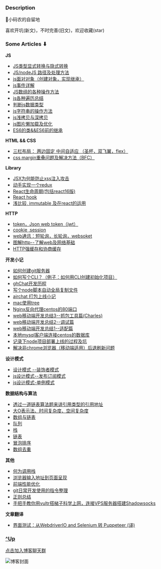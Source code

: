 
### Description

🏡小码农的自留地

喜欢开坑(新文)，不时完善(旧文)，欢迎收藏(star)

 
###  Some Articles ⬇︎

<b>JS</b>

- [JS类型显式转换与隐式转换](https://github.com/aermin/blog/issues/73)
- [JS/nodeJS 路径及处理方法](https://github.com/aermin/blog/issues/74)
- [js面对对象（创建对象，实现继承）](https://github.com/aermin/blog/issues/31)
- [js事件详解](https://github.com/aermin/blog/issues/30)
- [JS数组的各种操作方法](https://github.com/aermin/blog/issues/14)
- [js各种遍历总结](https://github.com/aermin/blog/issues/13)
- [判断js数据类型 ](https://github.com/aermin/blog/issues/25)
- [js字符串的操作方法](https://github.com/aermin/blog/issues/12)
- [js浅拷贝与深拷贝](https://github.com/aermin/blog/issues/18)
- [js图片懒加载及优化](https://github.com/aermin/blog/issues/4)
- [ES6的类&&ES6前的继承](https://github.com/aermin/blog/issues/46)

<b>HTML && CSS</b>

- [三栏布局： 两边固定 中间自适应 （圣杯，双飞翼，flex）](https://github.com/aermin/blog/issues/29)
- [css margin重叠问题及解决方法（BFC） ](https://github.com/aermin/blog/issues/40)

<b>Library</b>

- [JSX为何能防止xss注入攻击](https://github.com/aermin/blog/issues/75)
- [动手实现一个redux](https://github.com/aermin/blog/issues/48)
- [React生命周期(包括react16版) ](https://github.com/aermin/blog/issues/55)
- [React hook](https://github.com/aermin/blog/issues/67)
- [浅比较, immutable 及在react的运用](https://github.com/aermin/blog/issues/66)

<b>HTTP</b>

- [token，Json web token（jwt）](https://github.com/aermin/blog/issues/24)
- [cookie ,session ](https://github.com/aermin/blog/issues/23)
- [web通讯：短轮询，长轮询，websoket](https://github.com/aermin/blog/issues/33)
- [图解http--了解web及网络基础](https://github.com/aermin/blog/issues/17)
- [HTTP强缓存和协商缓存](https://github.com/aermin/blog/issues/32)

<b>开发小记</b>
- [如何创建git服务器](https://github.com/aermin/blog/issues/70)
- [如何写个CLI？（例子：如何用CLI创建初始化项目）](https://github.com/aermin/blog/issues/65) 
- [ghChat开发历程 ](https://github.com/aermin/blog/issues/60)
- [写个node脚本自动全局复制文件](https://github.com/aermin/blog/issues/57)
- [airchat 打包上线小记 ](https://github.com/aermin/blog/issues/28)
- [mac使用tree](https://github.com/aermin/blog/issues/21)
- [Nginx反向代理centos的80端口](https://github.com/aermin/blog/issues/11)
- [web移动端开发总结3--抓包工具篇(Charles)](https://github.com/aermin/blog/issues/10)
- [web移动端开发总结2--调试篇](https://github.com/aermin/blog/issues/9)
- [web移动端开发总结1--适配篇](https://github.com/aermin/blog/issues/8)
- [本地mysql客户端连接centos的数据库](https://github.com/aermin/blog/issues/7)
- [记录下node项目部署上线的过程及坑](https://github.com/aermin/blog/issues/6)
- [解决非chrome浏览器（移动端适用）后退刷新问题](https://github.com/aermin/blog/issues/2)

<b>设计模式</b>

- [设计模式 --装饰者模式](https://github.com/aermin/blog/issues/68)
- [js设计模式--发布订阅模式](https://github.com/aermin/blog/issues/34)
- [js设计模式-单例模式](https://github.com/aermin/blog/issues/26)

<b>数据结构与算法</b>

- [透过一道链表算法题来讲引用类型的引用地址](https://github.com/aermin/blog/issues/76)
- [大O表示法、时间复杂度、空间复杂度](https://github.com/aermin/blog/issues/77)
- [数组与链表](https://github.com/aermin/blog/issues/71)
- [队列](https://github.com/aermin/blog/issues/16)
- [栈](https://github.com/aermin/blog/issues/15)
- [链表](https://github.com/aermin/blog/issues/36)
- [冒泡排序](https://github.com/aermin/blog/issues/20)
- [数组去重](https://github.com/aermin/blog/issues/19)

<b>其他</b>

- [何为调用栈](https://github.com/aermin/blog/issues/69)
- [浏览器输入地址到页面呈现](https://github.com/aermin/blog/issues/37)
- [前端性能优化](https://github.com/aermin/blog/issues/38)
- [git日常开发使用的指令整理](https://github.com/aermin/blog/issues/47)
- [正则总结](https://github.com/aermin/blog/issues/35) 
- [手把手教你用vultr搭梯子科学上网，连接VPS服务器搭建Shadowsocks](https://github.com/aermin/blog/issues/56)

<b>文章翻译</b>

- [界面测试：从WebdriverIO and Selenium 转 Puppeteer (译)](https://github.com/aermin/blog/issues/49)

### [^Up](#description)

[点击加入博客聊天群](https://im.aermin.top/group_chat/9edc2450-60e7-11e9-a4ec-a5a0c435a9d7)

![博客封面](https://github.com/aermin/blog/blob/master/image/23211103_1373530984051.jpg?raw=true)


